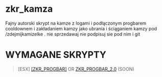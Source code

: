 # zkr_kamza

Fajny autorski skrypt na kamze z logami i podłączonym progbarem cooldownem i zakładaniem kamzy jako ubrania i ściąganiem kamzy pod /zdejmijkamizelke . nie sprzedawaj nie podpisuj sie pod nim i git

# WYMAGANE SKRYPTY 

>[ESX] 
>[[ZKR_PROGBAR]](https://github.com/ZIKOREK/zkr_progbar) OR [ZKR_PROGBAR_2.0](https://github.com/ZIKOREK/zkr_kamza2.0) (SOON)







